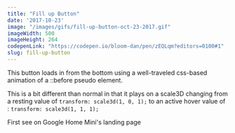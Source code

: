 ```yaml
---
title: "Fill up Button"
date: '2017-10-23'
image: "/images/gifs/fill-up-button-oct-23-2017.gif"
imageWidth: 500
imageHeight: 264
codepenLink: "https://codepen.io/bloom-dan/pen/zEQLqm?editors=0100#1"
slug: fill-up-button
---
```


This button loads in from the bottom using a well-traveled css-based animation of a ::before pseudo element.

This is a bit different than normal in that it plays on a scale3D changing from a resting value of `transform: scale3d(1, 0, 1);` to an active hover value of : `transform: scale3d(1, 1, 1);`

First see on Google Home Mini's landing page
